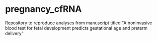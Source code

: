 # pregnancy_cfRNA
Repository to reproduce analyses from manuscript titled "A noninvasive blood test for fetal development predicts gestational age and preterm delivery"
